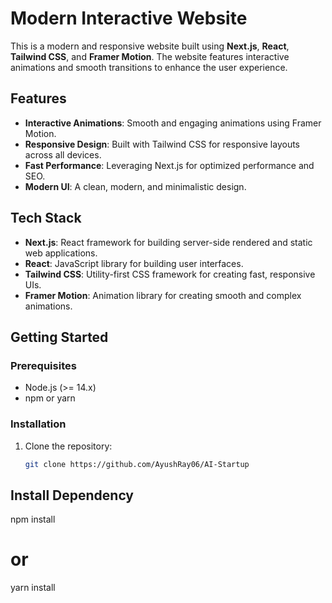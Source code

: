 # Modern Interactive Website

This is a modern and responsive website built using **Next.js**, **React**, **Tailwind CSS**, and **Framer Motion**. The website features interactive animations and smooth transitions to enhance the user experience.

## Features

- **Interactive Animations**: Smooth and engaging animations using Framer Motion.
- **Responsive Design**: Built with Tailwind CSS for responsive layouts across all devices.
- **Fast Performance**: Leveraging Next.js for optimized performance and SEO.
- **Modern UI**: A clean, modern, and minimalistic design.

## Tech Stack

- **Next.js**: React framework for building server-side rendered and static web applications.
- **React**: JavaScript library for building user interfaces.
- **Tailwind CSS**: Utility-first CSS framework for creating fast, responsive UIs.
- **Framer Motion**: Animation library for creating smooth and complex animations.

## Getting Started

### Prerequisites

- Node.js (>= 14.x)
- npm or yarn

### Installation

1. Clone the repository:
   ```bash
   git clone https://github.com/AyushRay06/AI-Startup

## Install Dependency
npm install
# or
yarn install

